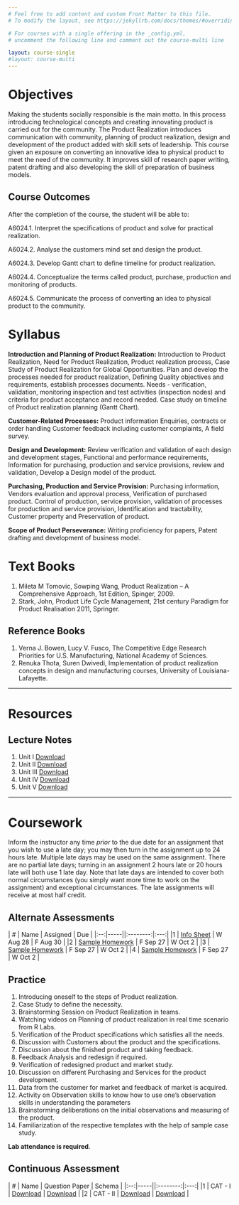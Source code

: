 ```yaml
---
# Feel free to add content and custom Front Matter to this file.
# To modify the layout, see https://jekyllrb.com/docs/themes/#overriding-theme-defaults

# For courses with a single offering in the _config.yml,
# uncomment the following line and comment out the course-multi line

layout: course-single
#layout: course-multi
---
```


# <a name="description">Objectives</a>

  Making the students socially responsible is the main motto. In this process introducing technological concepts and creating innovating product is carried out for the community. The Product Realization introduces communication with community, planning of product realization, design and development of the product added with skill sets of leadership. This course given an exposure on converting an innovative idea to physical product to meet the need of the community. It improves skill of research paper writing, patent drafting and also developing the skill of preparation of business models.

## <a name="outcomes">Course Outcomes</a>

After the completion of the course, the student will be able to:

A6024.1. Interpret the specifications of product and solve for practical realization.

A6024.2. Analyse the customers mind set and design the product.

A6024.3. Develop Gantt chart to define timeline for product realization.

A6024.4. Conceptualize the terms called product, purchase, production and monitoring of products.

A6024.5. Communicate the process of converting an idea to physical product to the community.

# <a name="syllabus">Syllabus</a>

**Introduction and Planning of Product Realization:** Introduction to Product Realization, Need for Product Realization, Product realization process, Case Study of Product Realization for Global Opportunities. Plan and develop the processes needed for product realization, Defining Quality objectives and requirements, establish processes documents. Needs - verification, validation, monitoring inspection and test activities (inspection nodes) and criteria for product acceptance and record needed. Case study on timeline of Product realization planning (Gantt Chart).

**Customer-Related Processes:** Product information Enquiries, contracts or order handling Customer feedback including customer complaints, A field survey. 

**Design and Development:** Review verification and validation of each design and development stages, Functional and performance requirements, Information for purchasing, production and service provisions, review and validation, Develop a Design model of the product.

**Purchasing, Production and Service Provision:** Purchasing information, Vendors evaluation and approval process, Verification of purchased product. Control of production, service provision, validation of processes for production and service provision, Identification and tractability, Customer property and Preservation of product.

**Scope of Product Perseverance:** Writing proficiency for papers, Patent drafting and development of business model.

# <a name="textbooks">Text Books</a>

1. Mileta M Tomovic, Sowping Wang, Product Realization – A Comprehensive Approach, 1st Edition, Spinger, 2009.
2. Stark, John, Product Life Cycle Management, 21st century Paradigm for Product Realisation 2011, Springer.

## <a name="references">Reference Books</a>

1. Verna J. Bowen, Lucy V. Fusco, The Competitive Edge Research Priorities for U.S. Manufacturing, National Academy of Sciences.
2. Renuka Thota, Suren Dwivedi, Implementation of product realization concepts in design and manufacturing courses, University of Louisiana-Lafayette.

<hr>

# Resources

## <a name="lecturenotes">Lecture Notes</a>

1. Unit I [Download](https://docs.google.com/forms/d/e/1FAIpQLSdtxgmw2tL6IzzK0qq3Fw2h2FTFmGHoTRs8p6wTfTToUn7pZg/viewform?usp=sf_link)
2. Unit II [Download](https://docs.google.com/forms/d/e/1FAIpQLSdtxgmw2tL6IzzK0qq3Fw2h2FTFmGHoTRs8p6wTfTToUn7pZg/viewform?usp=sf_link)
3. Unit III [Download](https://docs.google.com/forms/d/e/1FAIpQLSdtxgmw2tL6IzzK0qq3Fw2h2FTFmGHoTRs8p6wTfTToUn7pZg/viewform?usp=sf_link)
4. Unit IV [Download](https://docs.google.com/forms/d/e/1FAIpQLSdtxgmw2tL6IzzK0qq3Fw2h2FTFmGHoTRs8p6wTfTToUn7pZg/viewform?usp=sf_link)
5. Unit V [Download](https://docs.google.com/forms/d/e/1FAIpQLSdtxgmw2tL6IzzK0qq3Fw2h2FTFmGHoTRs8p6wTfTToUn7pZg/viewform?usp=sf_link)

<hr>

# Coursework

Inform the instructor any time *prior* to the due date for an assignment that you wish to use a late day; you may then turn in the assignment up to 24
hours late. Multiple late days may be used on the same assignment. There are no partial late days; turning in an assignment 2 hours late or 20 hours late will
both use 1 late day. Note that late days are intended to cover both normal circumstances (you simply want more time to work on the assignment) and exceptional circumstances. The late assignments will receive at most half credit.

## <a name="aat">Alternate Assessments</a>

| #  | Name | Assigned | Due |
|:--:|-----||:--------:|:---:|
|1 | [Info Sheet](https://docs.google.com/forms/d/e/1FAIpQLSdtxgmw2tL6IzzK0qq3Fw2h2FTFmGHoTRs8p6wTfTToUn7pZg/viewform?usp=sf_link) | W Aug 28 | F Aug 30 |
|2 | [Sample Homework]({{site.baseurl}}/homework/function-reading.pdf) | F Sep 27 | W Oct 2 |
|3 | [Sample Homework]({{site.baseurl}}/homework/function-reading.pdf) | F Sep 27 | W Oct 2 |
|4 | [Sample Homework]({{site.baseurl}}/homework/function-reading.pdf) | F Sep 27 | W Oct 2 |

## <a name="practice">Practice</a>

1. Introducing oneself to the steps of Product realization.
2. Case Study to define the necessity.
3. Brainstorming Session on Product Realization in teams.
4. Watching videos on Planning of product realization in real time scenario from R Labs.
5. Verification of the Product specifications which satisfies all the needs.
6. Discussion with Customers about the product and the specifications.
7. Discussion about the finished product and taking feedback.
8. Feedback Analysis and redesign if required.
9. Verification of redesigned product and market study.
10. Discussion on different Purchasing and Services for the product development.
11. Data from the customer for market and feedback of market is acquired.
12. Activity on Observation skills to know how to use one’s observation skills in understanding the parameters
13. Brainstorming deliberations on the initial observations and measuring of the product.
14. Familiarization of the respective templates with the help of sample case study.


**Lab attendance is required**.

## <a name="cat">Continuous Assessment</a>

| #  | Name | Question Paper | Schema  |
|:--:|-----||:--------:|:---:|
|1 | CAT - I | [Download](https://docs.google.com/forms/d/e/1FAIpQLSdtxgmw2tL6IzzK0qq3Fw2h2FTFmGHoTRs8p6wTfTToUn7pZg/viewform?usp=sf_link) | [Download](https://docs.google.com/forms/d/e/1FAIpQLSdtxgmw2tL6IzzK0qq3Fw2h2FTFmGHoTRs8p6wTfTToUn7pZg/viewform?usp=sf_link) |
|2 | CAT - II | [Download](https://docs.google.com/forms/d/e/1FAIpQLSdtxgmw2tL6IzzK0qq3Fw2h2FTFmGHoTRs8p6wTfTToUn7pZg/viewform?usp=sf_link) | [Download](https://docs.google.com/forms/d/e/1FAIpQLSdtxgmw2tL6IzzK0qq3Fw2h2FTFmGHoTRs8p6wTfTToUn7pZg/viewform?usp=sf_link) |
